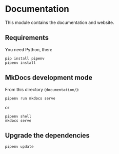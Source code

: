 # Documentation

This module contains the documentation and website.

## Requirements

You need Python, then:

```shell
pip install pipenv
pipenv install
```

## MkDocs development mode

From this directory (`documentation/`):

```shell
pipenv run mkdocs serve
```

or

```shell
pipenv shell
mkdocs serve
```

## Upgrade the dependencies

```shell
pipenv update
```